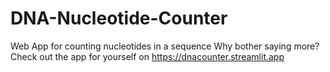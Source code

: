 # DNA-Nucleotide-Counter
Web App for counting nucleotides in a sequence
Why bother saying more? Check out the app for yourself on 
https://dnacounter.streamlit.app
